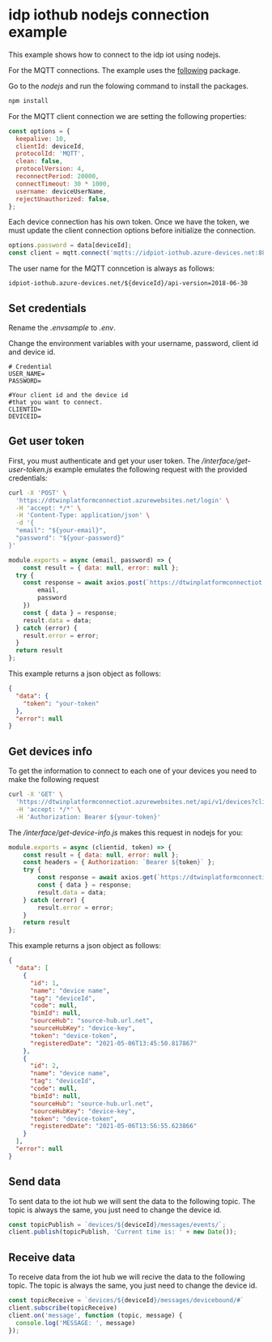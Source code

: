 # idp iothub nodejs connection example

This example shows how to connect to the idp iot using nodejs.

For the MQTT connections. The example uses the [following](https://github.com/mqttjs/MQTT.js#readme) package.

Go to the *nodejs* and run the folowing command to install the packages.

```zsh
npm install
```

For the MQTT client connection we are setting the following properties:

```js
const options = {
  keepalive: 10,
  clientId: deviceId,
  protocolId: 'MQTT',
  clean: false,
  protocolVersion: 4,
  reconnectPeriod: 20000,
  connectTimeout: 30 * 1000,
  username: deviceUserName,
  rejectUnauthorized: false,
};
```

Each device connection has his own token. Once we have the token, we must update the client connection options before initialize the connection.

```js
options.password = data[deviceId];
const client = mqtt.connect('mqtts://idpiot-iothub.azure-devices.net:8883', options)
```

The user name for the MQTT conncetion is always as follows:

```
idpiot-iothub.azure-devices.net/${deviceId}/api-version=2018-06-30
```

## Set credentials

Rename the *.envsample* to *.env*.

Change the environment variables with your username, password, client id and device id.

```
# Credential
USER_NAME=
PASSWORD=

#Your client id and the device id
#that you want to connect.
CLIENTID=
DEVICEID=
```

## Get user token

First, you must authenticate and get your user token. The */interface/get-user-token.js* example emulates the following request with the provided credentials:

```zsh
curl -X 'POST' \
  'https://dtwinplatformconnectiot.azurewebsites.net/login' \
  -H 'accept: */*' \
  -H 'Content-Type: application/json' \
  -d '{
  "email": "${your-email}",
  "password": "${your-password}"
}'
```

```js
module.exports = async (email, password) => {
    const result = { data: null, error: null };
  try {
    const response = await axios.post(`https://dtwinplatformconnectiot.azurewebsites.net/login`, {
        email,
        password
    })
    const { data } = response;
    result.data = data;
  } catch (error) {
    result.error = error;
  }
  return result 
};
```

This example returns a json object as follows:

```json
{
  "data": {
    "token": "your-token"
  },
  "error": null
}
```

## Get devices info

To get the information to connect to each one of your devices you need to make the following request

```zsh
curl -X 'GET' \
  'https://dtwinplatformconnectiot.azurewebsites.net/api/v1/devices?clientid=${your-clientID}' \
  -H 'accept: */*' \
  -H 'Authorization: Bearer ${your-token}'
```

The */interface/get-device-info.js* makes this request in nodejs for you:

```js
module.exports = async (clientid, token) => {
    const result = { data: null, error: null };
    const headers = { Authorization: `Bearer ${token}` };
    try {
        const response = await axios.get(`https://dtwinplatformconnectiot.azurewebsites.net/api/v1/devices?clientid=${clientid}`, { headers })
        const { data } = response;
        result.data = data;
    } catch (error) {
        result.error = error;
    }
    return result 
};
```

This example returns a json object as follows:

```json
{
  "data": [
    {
      "id": 1,
      "name": "device name",
      "tag": "deviceId",
      "code": null,
      "bimId": null,
      "sourceHub": "source-hub.url.net",
      "sourceHubKey": "device-key",
      "token": "device-token",
      "registeredDate": "2021-05-06T13:45:50.817867"
    },
    {
      "id": 2,
      "name": "device name",
      "tag": "deviceId",
      "code": null,
      "bimId": null,
      "sourceHub": "source-hub.url.net",
      "sourceHubKey": "device-key",
      "token": "device-token",
      "registeredDate": "2021-05-06T13:56:55.623866"
    }
  ],
  "error": null
}
```

## Send data

To sent data to the iot hub we will sent the data to the following topic. The topic is always the same, you just need to change the device id.

```js
const topicPublish = `devices/${deviceId}/messages/events/`;
client.publish(topicPublish, 'Current time is: ' + new Date());
```

## Receive data

To receive data from the iot hub we will recive the data to the following topic. The topic is always the same, you just need to change the device id.

```js
const topicReceive = `devices/${deviceId}/messages/devicebound/#`
client.subscribe(topicReceive)
client.on('message', function (topic, message) {
  console.log('MESSAGE: ', message)
});
```






